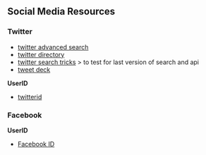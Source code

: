 ## Social Media Resources

### Twitter

- [twitter advanced search](https://twitter.com/search-advanced) 
- [twitter directory](https://twitter.com/i/directory/profiles)
- [twitter search tricks](https://www.labnol.org/internet/twitter-search-tricks/13693/) > to test for last version of search and api
- [tweet deck](https://tweetdeck.twitter.com/)

**UserID**
- [twitterid](https://tweeterid.com/)

### Facebook

**UserID**
- [Facebook ID](https://findmyfbid.com/)
